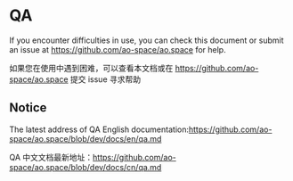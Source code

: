 # QA

If you encounter difficulties in use, you can check this document or submit an issue at https://github.com/ao-space/ao.space for help.

如果您在使用中遇到困难，可以查看本文档或在 https://github.com/ao-space/ao.space 提交 issue 寻求帮助

## Notice

The latest address of QA English documentation:https://github.com/ao-space/ao.space/blob/dev/docs/en/qa.md

QA 中文文档最新地址：https://github.com/ao-space/ao.space/blob/dev/docs/cn/qa.md
